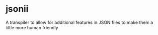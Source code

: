 # jsonii
A transpiler to allow for additional features in JSON files to make them a little more human friendly
